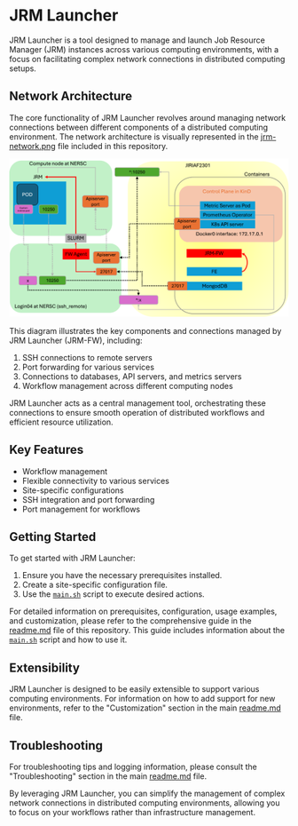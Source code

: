 # JRM Launcher

JRM Launcher is a tool designed to manage and launch Job Resource Manager (JRM) instances across various computing environments, with a focus on facilitating complex network connections in distributed computing setups.

## Network Architecture

The core functionality of JRM Launcher revolves around managing network connections between different components of a distributed computing environment. The network architecture is visually represented in the [jrm-network.png](jrm-network.png) file included in this repository.

[![JRM Network Diagram](markdown/jrm-network.png)](markdown/jrm-network.png)

This diagram illustrates the key components and connections managed by JRM Launcher (JRM-FW), including:

1. SSH connections to remote servers
2. Port forwarding for various services
3. Connections to databases, API servers, and metrics servers
4. Workflow management across different computing nodes

JRM Launcher acts as a central management tool, orchestrating these connections to ensure smooth operation of distributed workflows and efficient resource utilization.

## Key Features

- Workflow management
- Flexible connectivity to various services
- Site-specific configurations
- SSH integration and port forwarding
- Port management for workflows

## Getting Started

To get started with JRM Launcher:

1. Ensure you have the necessary prerequisites installed.
2. Create a site-specific configuration file.
3. Use the [`main.sh`](fw-lpad/FireWorks/jrm_launcher/main.sh) script to execute desired actions.

For detailed information on prerequisites, configuration, usage examples, and customization, please refer to the comprehensive guide in the [readme.md](fw-lpad/readme.md) file of this repository. This guide includes information about the [`main.sh`](fw-lpad/FireWorks/jrm_launcher/main.sh) script and how to use it.

## Extensibility

JRM Launcher is designed to be easily extensible to support various computing environments. For information on how to add support for new environments, refer to the "Customization" section in the main [readme.md](fw-lpad/readme.md) file.

## Troubleshooting

For troubleshooting tips and logging information, please consult the "Troubleshooting" section in the main [readme.md](fw-lpad/readme.md) file.

By leveraging JRM Launcher, you can simplify the management of complex network connections in distributed computing environments, allowing you to focus on your workflows rather than infrastructure management.